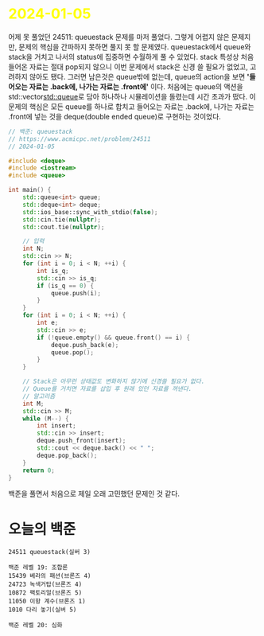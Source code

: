 # <span style="color:yellow">2024-01-05</span>

어제 못 풀었던 24511: queuestack 문제를 마저 풀었다.
그렇게 어렵지 않은 문제지만, 문제의 핵심을 간파하지 못하면 풀지 못 할 문제였다.
queuestack에서 queue와 stack을 거치고 나서의 status에 집중하면 수월하게 풀 수 있었다.
stack 특성상 처음 들어온 자료는 절대 pop되지 않으니 이번 문제에서 stack은 신경 쓸 필요가 없었고, 고려하지 않아도 됐다. 그러면 남은것은 queue밖에 없는데, queue의 action을 보면 **'들어오는 자료는 .back에, 나가는 자료는 .front에'** 이다. 처음에는 queue의 액션을 std::vector<std::queue>로 담아 하나하나 시뮬레이션을 돌렸는데 시간 초과가 떴다. 이 문제의 핵심은 모든 queue를 하나로 합치고 들어오는 자료는 .back에, 나가는 자료는 .front에 넣는 것을 deque(double ended queue)로 구현하는 것이었다.

```cpp
// 백준: queuestack
// https://www.acmicpc.net/problem/24511
// 2024-01-05

#include <deque>
#include <iostream>
#include <queue>

int main() {
    std::queue<int> queue;
    std::deque<int> deque;
    std::ios_base::sync_with_stdio(false);
    std::cin.tie(nullptr);
    std::cout.tie(nullptr);

    // 입력
    int N;
    std::cin >> N;
    for (int i = 0; i < N; ++i) {
        int is_q;
        std::cin >> is_q;
        if (is_q == 0) {
            queue.push(i);
        }
    }
    for (int i = 0; i < N; ++i) {
        int e;
        std::cin >> e;
        if (!queue.empty() && queue.front() == i) {
            deque.push_back(e);
            queue.pop();
        }
    }

    // Stack은 아무런 상태값도 변화하지 않기에 신경쓸 필요가 없다.
    // Queue를 거치면 자료를 삽입 후 원래 있던 자료를 꺼낸다.
    // 알고리즘
    int M;
    std::cin >> M;
    while (M--) {
        int insert;
        std::cin >> insert;
        deque.push_front(insert);
        std::cout << deque.back() << " ";
        deque.pop_back();
    }
    return 0;
}
```

백준을 풀면서 처음으로 제일 오래 고민했던 문제인 것 같다.



# 오늘의 백준
```level16-19
24511 queuestack(실버 3)

백준 레벨 19: 조합론
15439 베라의 패션(브론즈 4)
24723 녹색거탑(브론즈 4)
10872 팩토리얼(브론즈 5)
11050 이항 계수(브론즈 1)
1010 다리 놓기(실버 5)

백준 레벨 20: 심화


```